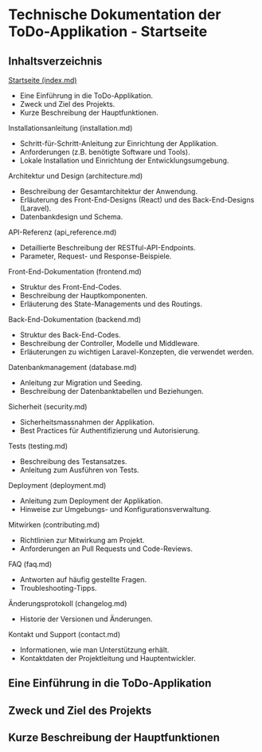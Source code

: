 # Technische Dokumentation der ToDo-Applikation - Startseite

## Inhaltsverzeichnis

[Startseite (index.md)](index.md)

- Eine Einführung in die ToDo-Applikation.
- Zweck und Ziel des Projekts.
- Kurze Beschreibung der Hauptfunktionen.

Installationsanleitung (installation.md)

- Schritt-für-Schritt-Anleitung zur Einrichtung der Applikation.
- Anforderungen (z.B. benötigte Software und Tools).
- Lokale Installation und Einrichtung der Entwicklungsumgebung.

Architektur und Design (architecture.md)

- Beschreibung der Gesamtarchitektur der Anwendung.
- Erläuterung des Front-End-Designs (React) und des Back-End-Designs (Laravel).
- Datenbankdesign und Schema.

API-Referenz (api_reference.md)

- Detaillierte Beschreibung der RESTful-API-Endpoints.
- Parameter, Request- und Response-Beispiele.

Front-End-Dokumentation (frontend.md)

- Struktur des Front-End-Codes.
- Beschreibung der Hauptkomponenten.
- Erläuterung des State-Managements und des Routings.

Back-End-Dokumentation (backend.md)

- Struktur des Back-End-Codes.
- Beschreibung der Controller, Modelle und Middleware.
- Erläuterungen zu wichtigen Laravel-Konzepten, die verwendet werden.

Datenbankmanagement (database.md)

- Anleitung zur Migration und Seeding.
- Beschreibung der Datenbanktabellen und Beziehungen.

Sicherheit (security.md)

- Sicherheitsmassnahmen der Applikation.
- Best Practices für Authentifizierung und Autorisierung.

Tests (testing.md)

- Beschreibung des Testansatzes.
- Anleitung zum Ausführen von Tests.

Deployment (deployment.md)

- Anleitung zum Deployment der Applikation.
- Hinweise zur Umgebungs- und Konfigurationsverwaltung.

Mitwirken (contributing.md)

- Richtlinien zur Mitwirkung am Projekt.
- Anforderungen an Pull Requests und Code-Reviews.

FAQ (faq.md)

- Antworten auf häufig gestellte Fragen.
- Troubleshooting-Tipps.

Änderungsprotokoll (changelog.md)

- Historie der Versionen und Änderungen.

Kontakt und Support (contact.md)

- Informationen, wie man Unterstützung erhält.
- Kontaktdaten der Projektleitung und Hauptentwickler.

## Eine Einführung in die ToDo-Applikation

## Zweck und Ziel des Projekts

## Kurze Beschreibung der Hauptfunktionen